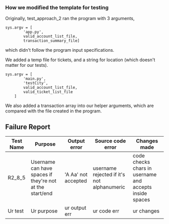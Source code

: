 ### How we modified the template for testing

Originally, test_approach_2 ran the program with 3 arguments,
```
sys.argv = [
        'app.py',
        valid_account_list_file,
        transaction_summary_file]
```
which didn't follow the program input specifications.

We added a temp file for tickets, and a string for location (which doesn't matter for our tests).
```
sys.argv = [
        'main.py',
        'testCity',
        valid_account_list_file,
        valid_ticket_list_file
    ]
```

We also added a transaction array into our helper arguments, which 
are compared with the file created in the program.

## Failure Report
| Test Name | Purpose | Output error | Source code error | Changes made |
|-----------|---------|--------------|-------------------|--------------|
| R2_8_5 | Username can have spaces if they're not at the start/end | 'A Aa' not accepted | username rejected if it's not alphanumeric | code checks chars in username and accepts inside spaces|
| Ur test | Ur purpose | ur output err | ur code err| ur changes |